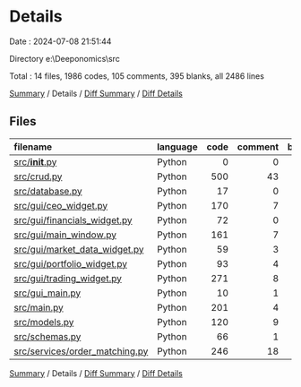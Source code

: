 # Details

Date : 2024-07-08 21:51:44

Directory e:\\Deeponomics\\src

Total : 14 files,  1986 codes, 105 comments, 395 blanks, all 2486 lines

[Summary](results.md) / Details / [Diff Summary](diff.md) / [Diff Details](diff-details.md)

## Files
| filename | language | code | comment | blank | total |
| :--- | :--- | ---: | ---: | ---: | ---: |
| [src/__init__.py](/src/__init__.py) | Python | 0 | 0 | 1 | 1 |
| [src/crud.py](/src/crud.py) | Python | 500 | 43 | 99 | 642 |
| [src/database.py](/src/database.py) | Python | 17 | 0 | 5 | 22 |
| [src/gui/ceo_widget.py](/src/gui/ceo_widget.py) | Python | 170 | 7 | 31 | 208 |
| [src/gui/financials_widget.py](/src/gui/financials_widget.py) | Python | 72 | 0 | 18 | 90 |
| [src/gui/main_window.py](/src/gui/main_window.py) | Python | 161 | 7 | 29 | 197 |
| [src/gui/market_data_widget.py](/src/gui/market_data_widget.py) | Python | 59 | 3 | 11 | 73 |
| [src/gui/portfolio_widget.py](/src/gui/portfolio_widget.py) | Python | 93 | 4 | 16 | 113 |
| [src/gui/trading_widget.py](/src/gui/trading_widget.py) | Python | 271 | 8 | 49 | 328 |
| [src/gui_main.py](/src/gui_main.py) | Python | 10 | 1 | 2 | 13 |
| [src/main.py](/src/main.py) | Python | 201 | 4 | 30 | 235 |
| [src/models.py](/src/models.py) | Python | 120 | 9 | 31 | 160 |
| [src/schemas.py](/src/schemas.py) | Python | 66 | 1 | 16 | 83 |
| [src/services/order_matching.py](/src/services/order_matching.py) | Python | 246 | 18 | 57 | 321 |

[Summary](results.md) / Details / [Diff Summary](diff.md) / [Diff Details](diff-details.md)